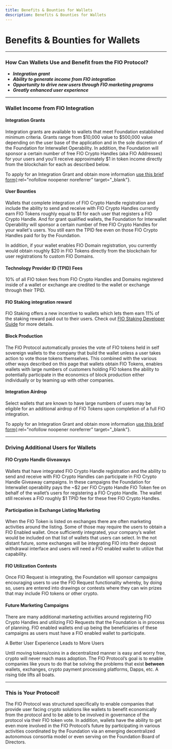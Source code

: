 ```yaml
---
title: Benefits & Bounties for Wallets
description: Benefits & Bounties for Wallets
---
```


# Benefits & Bounties for Wallets

---
### How Can Wallets Use and Benefit from the FIO Protocol?

* ***Integration grant***
* ***Ability to generate income from FIO integration***
* ***Opportunity to drive new users through FIO marketing programs***
* ***Greatly enhanced user experience***

---
### Wallet Income from FIO Integration

#### Integration Grants

Integration grants are available to wallets that meet Foundation established minimum criteria.  Grants range from $10,000 value to $500,000 value depending on the user base of the application and in the sole discretion of the Foundation for Interwallet Operability.  In addition, the Foundation will sponsor a certain number of free FIO Crypto Handles (aka FIO Addresses) for your users and you'll receive approximately $1 in token income directly from the blockchain for each as described below.  

To apply for an Integration Grant and obtain more information [use this brief form](https://docs.google.com/forms/d/e/1FAIpQLScU4efavwLErmJyRb1T_w9CGGLEqip2kVp1JSH-pfV7WDF--A/viewform?usp=sf_link){:rel="nofollow noopener noreferrer" target="_blank"}.  

#### User Bounties

Wallets that complete integration of FIO Crypto Handle registration and include the ability to send and receive with FIO Crypto Handles currently earn FIO Tokens roughly equal to $1 for each user that registers a FIO Crypto Handle. And for grant qualified wallets, the Foundation for Interwallet Operability will sponsor a certain number of free FIO Crypto Handles for your wallet's users. You still earn the TPID fee even on those FIO Crypto Handles paid for by the Foundation.

In addition, if your wallet enables FIO Domain registration, you currently would obtain roughly $20 in FIO Tokens directly from the blockchain for user registrations fo custom FIO Domains.

#### Technology Provider ID (TPID) Fees

10% of all FIO token fees from FIO Crypto Handles and Domains registered inside of a wallet or exchange are credited to the wallet or exchange through their TPID.

#### FIO Staking integration reward

FIO Staking offers a new incentive to wallets which lets them earn 11% of the staking reward paid out to their users. Check out [FIO Staking Developer Guide]({{site.baseurl}}/docs/how-to/staking) for more details.

#### Block Production

The FIO Protocol automatically proxies the vote of FIO tokens held in self sovereign wallets to the company that build the wallet unless  a user takes action to vote those tokens themselves.  This  combined with the various other ways described on this page that wallets obtain FIO Tokens, enables wallets with large numbers of customers holding FIO tokens the ability to potentially participate in the economics of block production either individually or by teaming up with other companies.

#### Integration Airdrop 

Select wallets that are known to have large numbers of users may be eligible for an additional airdrop of FIO Tokens upon completion of a full FIO integration. 

To apply for an Integration Grant and obtain more information [use this brief form](https://docs.google.com/forms/d/e/1FAIpQLScU4efavwLErmJyRb1T_w9CGGLEqip2kVp1JSH-pfV7WDF--A/viewform?usp=sf_link){:rel="nofollow noopener noreferrer" target="_blank"}. 

---
### Driving Additional Users for Wallets

#### FIO Crypto Handle Giveaways

Wallets that have integrated FIO Crypto Handle registration and the ability to send and receive with FIO Crypto Handles can participate in FIO Crypto Handle Giveaway campaigns. In these campaigns the Foundation for Interwallet operability pays the ~$2 per FIO Crypto Handle FIO Token fee on behalf of the wallet’s users for registering a FIO Crypto Handle. The wallet still receives a FIO roughly $1 TPID fee for these free FIO Crypto Handles.

#### Participation in Exchange Listing Marketing

When the FIO Token is listed on exchanges there are often marketing activities around the listing. Some of those may require the users to obtain a FIO Enabled wallet.  Once sufficiently integrated, your company’s wallet would be included on that list of wallets that users can select.  In the not distant future, some exchanges will be integrating FIO into their deposit withdrawal interface and users will need a FIO enabled wallet to utilize that capability. 

#### FIO Utilization Contests

Once FIO Request is integrating, the Foundation will sponsor campaigns encouraging users to use the FIO Request functionality whereby, by doing so, users are entered into drawings or contests where they can win prizes that may include FIO tokens or other crypto.  

#### Future Marketing Campaigns

There are many additional marketing activities around registering FIO Crypto Handles and utilizing FIO Requests that the Foundation is in process of planning.  FIO enabled wallets end up being the beneficiaries of these campaigns as users must have a FIO enabled wallet to participate. 

A Better User Experience Leads to More Users

Until moving tokens/coins in a decentralized manner is easy and worry free, crypto will never reach mass adoption.  The FIO Protocol’s goal is to enable companies like yours to do that be solving the problems that exist **between** wallets, exchanges, crypto payment processing platforms, Dapps, etc.  A rising tide lifts all boats. 

---
### This is Your Protocol!

The FIO Protocol was structured specifically to enable companies that provide user facing crypto solutions like wallets to benefit economically from the protocol and to be able to be involved in governance of the protocol via their FIO token vote.  In addition, wallets have the ability to get even more involved in the FIO Protocol’s future by participating in various activities coordinated by the Foundation via an emerging decentralized autonomous consortia model or even serving on the Foundation Board of Directors.



